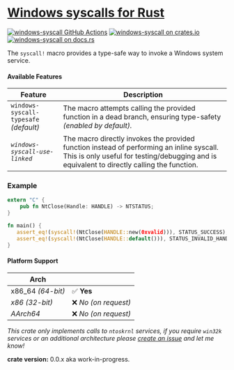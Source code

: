 [Windows syscalls for Rust][windows-syscall]
========================================

[![windows-syscall GitHub Actions][github.img]][github]
[![windows-syscall on crates.io][crates-io.img]][crates-io]
[![windows-syscall on docs.rs][docs-rs.img]][docs-rs]

The `syscall!` macro provides a type-safe way to invoke a Windows system service.

#### Available Features

| Feature | Description |
| --- | --- |
| `windows-syscall-typesafe` *(default)*| The macro attempts calling the provided function in a dead branch, ensuring type-safety *(enabled by default).* |
| *`windows-syscall-use-linked`* | The macro directly invokes the provided function instead of performing an inline syscall. This is only useful for testing/debugging and is equivalent to directly calling the function. |

### Example

```rust
extern "C" {
    pub fn NtClose(Handle: HANDLE) -> NTSTATUS;
}

fn main() {
   assert_eq!(syscall!(NtClose(HANDLE::new(0xvalid))), STATUS_SUCCESS);
   assert_eq!(syscall!(NtClose(HANDLE::default())), STATUS_INVALID_HANDLE);
}
```

#### Platform Support

| Arch |  |
| --- | --- |
| x86_64 *(64-bit)* | :white_check_mark: **Yes**  |
| *x86 (32-bit)* | :x: *No (on request)*
| *AArch64* | :x: *No (on request)*

*This crate only implements calls to `ntoskrnl` services, if you require `win32k` services or an additional architecture please [create an issue][create-issue] and let me know!*


**crate version:** 0.0.x aka work-in-progress.

[github]: https://github.com/oberrich/windows-syscall/actions/workflows/rust.yml
[github.img]: https://github.com/oberrich/windows-syscall/actions/workflows/rust.yml/badge.svg
[crates-io]: https://crates.io/crates/windows-syscall
[crates-io.img]: https://img.shields.io/crates/v/windows-syscall.svg
[docs-rs]: https://docs.rs/windows-syscall
[docs-rs.img]: https://docs.rs/windows-syscall/badge.svg

[windows-syscall]: https://github.com/oberrich/windows-syscall
[create-issue]: https://github.com/oberrich/windows-syscall/issues/new
